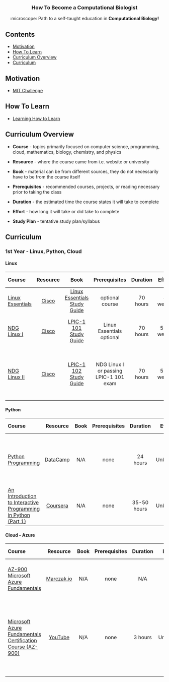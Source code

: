 <h3 align="center">How To Become a Computational Biologist</h3>
<p align="center">
  :microscope: Path to a self-taught education in <strong>Computational Biology!</strong>
</p>

## Contents

- [Motivation](#motivation)
- [How To Learn](#how-to-learn)
- [Curriculum Overview](#curriculum-overview)
- [Curriculum](#curriculum)


## Motivation

- [MIT Challenge](https://www.scotthyoung.com/blog/myprojects/mit-challenge-2/)


## How To Learn

- [Learning How to Learn](https://www.coursera.org/learn/learning-how-to-learn)

## Curriculum Overview

- **Course** - topics primarily focused on computer science, programming, cloud, mathematics, biology, chemistry, and physics

- **Resource** - where the course came from i.e. website or university

- **Book** - material can be from different sources, they do not necessarily have to be from the course itself

- **Prerequisites** - recommended courses, projects, or reading necessary prior to taking the class

- **Duration** - the estimated time the course states it will take to complete

- **Effort** - how long it will take or did take to complete

- **Study Plan** - tentative study plan/syllabus


## Curriculum

### 1st Year - Linux, Python, Cloud
#### Linux
Course | Resource | Book | Prerequisites | Duration | Effort | Other | Study Plan
:-- | :--: | :--: | :--: | :--: | :--: | :--: | :--:
[Linux Essentials](https://www.netdevgroup.com/online/courses/linux/linux-essentials) | [Cisco](https://www.netdevgroup.com/online/content/linux/#content) | [Linux Essentials Study Guide](https://learning.lpi.org/en/learning-materials/010-160/) | optional course | 70 hours | 4 weeks | N/A | -
[NDG Linux I](https://www.netdevgroup.com/online/courses/linux/introduction-to-linux-1) | [Cisco](https://www.netdevgroup.com/online/content/linux/#content)| [LPIC-1 101 Study Guide](https://learning.lpi.org/en/learning-materials/101-500/)  | Linux Essentials optional | 70 hours | 5-6 weeks | purpose - help to pass the LPIC-1 101 exam | -
[NDG Linux II](https://www.netdevgroup.com/online/courses/linux/introduction-to-linux-2) | [Cisco](https://www.netdevgroup.com/online/content/linux/#content) | [LPIC-1 102 Study Guide](https://learning.lpi.org/en/learning-materials/102-500/)  | NDG Linux I or passing LPIC-1 101 exam | 70 hours | 5-6 weeks | purpose - help to pass the LPIC-1 102 exam and earn the LPIC-1 certification | -


#### Python
Course | Resource | Book | Prerequisites | Duration | Effort | Other | Study Plan
:-- | :--: | :--: | :--: | :--: | :--: | :--: | :--:
[Python Programming](https://app.datacamp.com/learn/skill-tracks/python-programming) | [DataCamp](https://www.datacamp.com/) | N/A | none | 24 hours | Unknown | track includes 6 "mini" courses and a skill assessment towards the end | -
[An Introduction to Interactive Programming in Python (Part 1)](https://www.coursera.org/learn/interactive-python-1/home/welcome) | [Coursera](https://www.coursera.org/) | N/A | none | 35-50 hours | Unknown | part 1 of 7 in the fundamentals of computing specialization | -

#### Cloud - Azure
Course | Resource | Book | Prerequisites | Duration | Effort | Other | Study Plan
:-- | :--: | :--: | :--: | :--: | :--: | :--: | :--:
[AZ-900 Microsoft Azure Fundamentals](https://marczak.io/az-900/) | [Marczak.io](https://marczak.io) | N/A | none | N/A | N/A | purpose - help pass AZ-900 exam and earn cloud certification | -
[Microsoft Azure Fundamentals Certification Course (AZ-900)](https://www.youtube.com/watch?v=NKEFWyqJ5XA) | [YouTube](https://youtube.com) | N/A | none | 3 hours | Unknown | purpose - help pass AZ-900 exam and earn cloud certification, can be used as a refresher or a primer of the information | -

